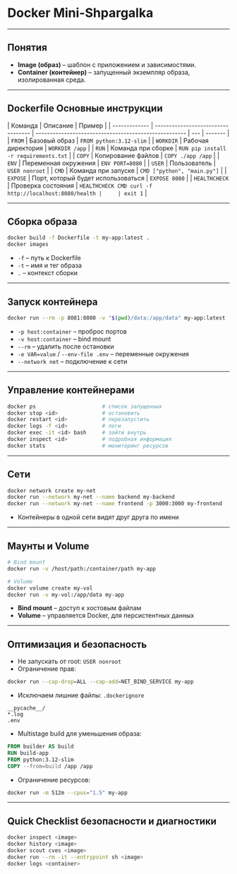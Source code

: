 # Docker Mini-Shpargalka

---

## Понятия

- **Image (образ)** – шаблон с приложением и зависимостями.
- **Container (контейнер)** – запущенный экземпляр образа, изолированная среда.

---

## Dockerfile Основные инструкции

| Команда       | Описание                           | Пример                                                |
| ------------- | ---------------------------------- | ----------------------------------------------------- | --- | ------- |
| `FROM`        | Базовый образ                      | `FROM python:3.12-slim`                               |
| `WORKDIR`     | Рабочая директория                 | `WORKDIR /app`                                        |
| `RUN`         | Команда при сборке                 | `RUN pip install -r requirements.txt`                 |
| `COPY`        | Копирование файлов                 | `COPY ./app /app`                                     |
| `ENV`         | Переменная окружения               | `ENV PORT=8080`                                       |
| `USER`        | Пользователь                       | `USER nonroot`                                        |
| `CMD`         | Команда при запуске                | `CMD ["python", "main.py"]`                           |
| `EXPOSE`      | Порт, который будет использоваться | `EXPOSE 8080`                                         |
| `HEALTHCHECK` | Проверка состояния                 | `HEALTHCHECK CMD curl -f http://localhost:8080/health |     | exit 1` |

---

## Сборка образа

```bash
docker build -f Dockerfile -t my-app:latest .
docker images
```

- `-f` – путь к Dockerfile
- `-t` – имя и тег образа
- `.` – контекст сборки

---

## Запуск контейнера

```bash
docker run --rm -p 8081:8080 -v "$(pwd)/data:/app/data" my-app:latest
```

- `-p host:container` – проброс портов
- `-v host:container` – bind mount
- `--rm` – удалить после остановки
- `-e VAR=value` / `--env-file .env` – переменные окружения
- `--network net` – подключение к сети

---

## Управление контейнерами

```bash
docker ps                     # список запущенных
docker stop <id>              # остановить
docker restart <id>           # перезапустить
docker logs -f <id>           # логи
docker exec -it <id> bash     # зайти внутрь
docker inspect <id>           # подробная информация
docker stats                  # мониторинг ресурсов
```

---

## Сети

```bash
docker network create my-net
docker run --network my-net --name backend my-backend
docker run --network my-net --name frontend -p 3000:3000 my-frontend
```

- Контейнеры в одной сети видят друг друга по имени

---

## Маунты и Volume

```bash
# Bind mount
docker run -v /host/path:/container/path my-app

# Volume
docker volume create my-vol
docker run -v my-vol:/app/data my-app
```

- **Bind mount** – доступ к хостовым файлам
- **Volume** – управляется Docker, для персистентных данных

---

## Оптимизация и безопасность

- Не запускать от root: `USER nonroot`
- Ограничение прав:

```bash
docker run --cap-drop=ALL --cap-add=NET_BIND_SERVICE my-app
```

- Исключаем лишние файлы: `.dockerignore`

```
__pycache__/
*.log
.env
```

- Multistage build для уменьшения образа:

```dockerfile
FROM builder AS build
RUN build-app
FROM python:3.12-slim
COPY --from=build /app /app
```

- Ограничение ресурсов:

```bash
docker run -m 512m --cpus="1.5" my-app
```

---

## Quick Checklist безопасности и диагностики

```bash
docker inspect <image>
docker history <image>
docker scout cves <image>
docker run --rm -it --entrypoint sh <image>
docker logs <container>
```
